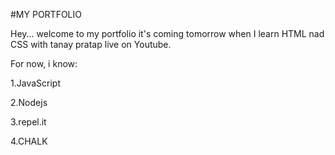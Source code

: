#MY PORTFOLIO

Hey... welcome to my portfolio it's coming tomorrow when I learn HTML nad CSS with tanay pratap live on Youtube.

For now, i know:

1.JavaScript

2.Nodejs

3.repel.it

4.CHALK